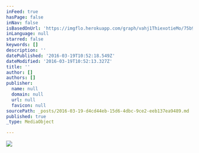 ```yaml
---
inFeed: true
hasPage: false
inNav: false
isBasedOnUrl: 'https://imgflo.herokuapp.com/graph/vahj1ThiexotieMo/75b90b31232b52499fa46d7ebbd1413d/passthrough.jpg?height=600&input=https%3A%2F%2Fthe-grid-user-content.s3-us-west-2.amazonaws.com%2Facf1fd2c-968a-4b87-a28e-2186a67f5a07.jpg'
inLanguage: null
starred: false
keywords: []
description: ''
datePublished: '2016-03-19T10:52:18.549Z'
dateModified: '2016-03-19T10:52:13.327Z'
title: ''
author: []
authors: []
publisher:
  name: null
  domain: null
  url: null
  favicon: null
sourcePath: _posts/2016-03-19-d4cd44eb-15d6-4dbc-9ce2-eeb137ea9489.md
published: true
_type: MediaObject

---
```

![](https://the-grid-user-content.s3-us-west-2.amazonaws.com/acf1fd2c-968a-4b87-a28e-2186a67f5a07.jpg)